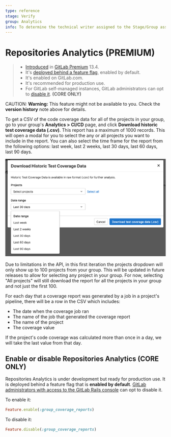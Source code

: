 ```yaml
---
type: reference
stage: Verify
group: Analytics
info: To determine the technical writer assigned to the Stage/Group associated with this page, see https://about.gitlab.com/handbook/engineering/ux/technical-writing/#designated-technical-writers
---
```


# Repositories Analytics **(PREMIUM)**

> - [Introduced](https://gitlab.com/gitlab-org/gitlab/-/issues/215104) in [GitLab Premium](https://about.gitlab.com/pricing/) 13.4.
> - It's [deployed behind a feature flag](../../feature_flags.md), enabled by default.
> - It's enabled on GitLab.com.
> - It's recommended for production use.
> - For GitLab self-managed instances, GitLab administrators can opt to [disable it](#enable-or-disable-repositories-analytics). **(CORE ONLY)**

CAUTION: **Warning:**
This feature might not be available to you. Check the **version history** note above for details.

To get a CSV of the code coverage data for all of the projects in your group, go to your group's **Analytics > CI/CD** page, and click **Download historic test coverage data (.csv)**. This report has a maximum of 1000 records. This will open a modal for you to select the any or all projects you want to include in the report. You can also select the time frame for the report from the following options: last week, last 2 weeks, last 30 days, last 60 days, last 90 days.

![Code Coverage Modal](../img/group_code_coverage_csv_v13_4.png)

Due to limitations in the API, in this first iteration the projects dropdown will only show up to 100 projects from your group. This will be updated in future releases to allow for selecting any project in your group. For now, selecting "All projects" will still download the report for all the projects in your group and not just the first 100.

For each day that a coverage report was generated by a job in a project's pipeline, there will be a row in the CSV which includes:

- The date when the coverage job ran
- The name of the job that generated the coverage report
- The name of the project
- The coverage value

If the project's code coverage was calculated more than once in a day, we will take the last value from that day.

## Enable or disable Repositories Analytics **(CORE ONLY)**

Repositories Analytics is under development but ready for production use.
It is deployed behind a feature flag that is **enabled by default**.
[GitLab administrators with access to the GitLab Rails console](../../../administration/feature_flags.md)
can opt to disable it.

To enable it:

```ruby
Feature.enable(:group_coverage_reports)
```

To disable it:

```ruby
Feature.disable(:group_coverage_reports)
```

<!-- ## Troubleshooting

Include any troubleshooting steps that you can foresee. If you know beforehand what issues
one might have when setting this up, or when something is changed, or on upgrading, it's
important to describe those, too. Think of things that may go wrong and include them here.
This is important to minimize requests for support, and to avoid doc comments with
questions that you know someone might ask.

Each scenario can be a third-level heading, e.g. `### Getting error message X`.
If you have none to add when creating a doc, leave this section in place
but commented out to help encourage others to add to it in the future. -->
